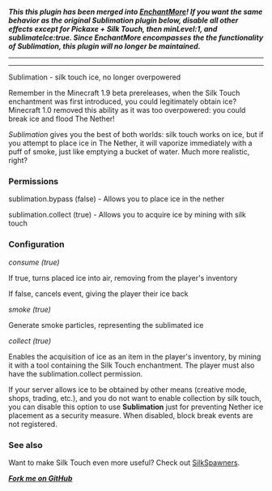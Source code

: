 ***This this plugin has been merged into
[EnchantMore](http://dev.bukkit.org/server-mods/enchantmore/)!
If you want the same behavior as the original Sublimation plugin
below, disable all other effects except for Pickaxe + Silk Touch,
then minLevel:1, and sublimateIce:true. Since EnchantMore
encompasses the the functionality of Sublimation, this plugin
will no longer be maintained.***

---
---

Sublimation - silk touch ice, no longer overpowered

Remember in the Minecraft 1.9 beta prereleases, when the Silk Touch enchantment
was first introduced, you could legitimately obtain ice? Minecraft 1.0 removed this ability
as it was too overpowered: you could break ice and flood The Nether!

*Sublimation* gives you the best of both worlds: silk touch works on ice,
but if you attempt to place ice in The Nether, it will vaporize immediately
with a puff of smoke, just like emptying a bucket of water.
Much more realistic, right?


### Permissions 
sublimation.bypass (false) - Allows you to place ice in the nether

sublimation.collect (true) - Allows you to acquire ice by mining with silk touch

### Configuration 
*consume (true)*

If true, turns placed ice into air, removing from the player's inventory

If false, cancels event, giving the player their ice back

*smoke (true)*

Generate smoke particles, representing the sublimated ice

*collect (true)*

Enables the acquisition of ice as an item in the player's inventory, 
by mining it with a tool containing the Silk Touch enchantment. The player must
also have the sublimation.collect permission.

If your server allows ice to be obtained by other means (creative mode,
shops, trading, etc.), and you do not want to enable collection by silk touch,
you can disable this option to use **Sublimation** just for preventing 
Nether ice placement as a security measure. When disabled, block break
events are not registered.

### See also
Want to make Silk Touch even more useful? Check out [SilkSpawners](http://dev.bukkit.org/server-mods/silkspawners/).

***[Fork me on GitHub](https://github.com/mushroomhostage/Sublimation)***

